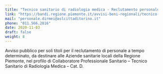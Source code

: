 ```yaml
---
title: "Tecnico sanitario di radiologia medica - Reclutamento personale"
link: "https://bandi.regione.piemonte.it/avvisi-beni-regionali/tecnico-sanitario-radiologia-medica-reclutamento-personale-emergenza-covid-19"
mail: "personale.dirmei@aslcittaditorino.it"
phone: "011.566.2816"
date: 2020-11-03
draft: false
weight: 8
---
```


Avviso pubblico per soli titoli per il reclutamento di personale a tempo determinato, da destinare alle Aziende sanitarie locali della Regione Piemonte, nel profilo di Collaboratore Professionale Sanitario – Tecnico Sanitario di Radiologia Medica – Cat. D.